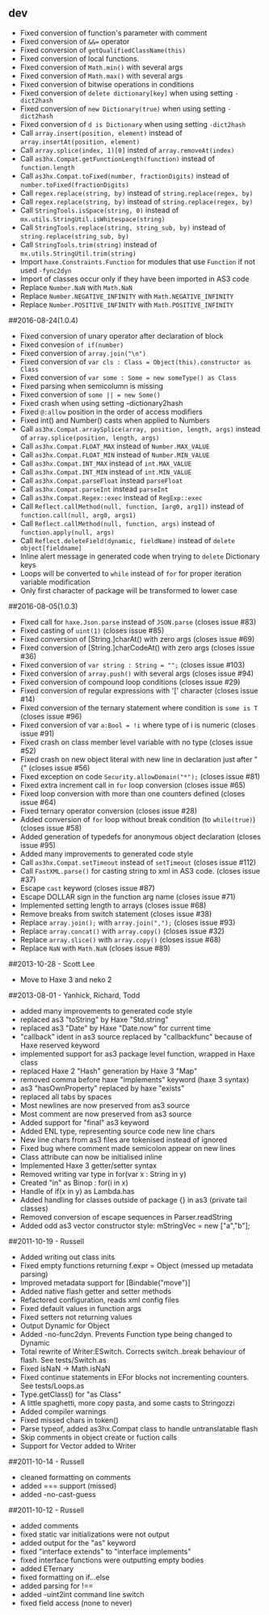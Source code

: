 ## dev
 - Fixed conversion of function's parameter with comment
 - Fixed conversion of `&&=` operator
 - Fixed conversion of `getQualifiedClassName(this)`
 - Fixed conversion of local functions.
 - Fixed conversion of `Math.min()` with several args
 - Fixed conversion of `Math.max()` with several args
 - Fixed conversion of bitwise operations in conditions
 - Fixed conversion of `delete dictionary[key]` when using setting `-dict2hash`
 - Fixed conversion of `new Dictionary(true)` when using setting `-dict2hash`
 - Fixed conversion of `d is Dictionary` when using setting `-dict2hash`
 - Call `array.insert(position, element)` instead of `array.insertAt(position, element)`
 - Call `array.splice(index, 1)[0]` insted of `array.removeAt(index)`
 - Call `as3hx.Compat.getFunctionLength(function)` instead of `function.length`
 - Call `as3hx.Compat.toFixed(number, fractionDigits)` instead of `number.toFixed(fractionDigits)`
 - Call `regex.replace(string, by)` instead of `string.replace(regex, by)`
 - Call `regex.replace(string, by)` instead of `string.replace(regex, by)`
 - Call `StringTools.isSpace(string, 0)` instead of `mx.utils.StringUtil.isWhitespace(string)`
 - Call `StringTools.replace(string, string_sub, by)` instead of `string.replace(string_sub, by)`
 - Call `StringTools.trim(string)` instead of `mx.utils.StringUtil.trim(string)`
 - Import `haxe.Constraints.Function` for modules that use `Function` if not used `-fync2dyn`
 - Import of classes occur only if they have been imported in AS3 code
 - Replace `Number.NaN` with `Math.NaN`
 - Replace `Number.NEGATIVE_INFINITY` with `Math.NEGATIVE_INFINITY`
 - Replace `Number.POSITIVE_INFINITY` with `Math.POSITIVE_INFINITY`

##2016-08-24(1.0.4)
 - Fixed conversion of unary operator after declaration of block
 - Fixed convesion `of if(number)`
 - Fixed conversion of `array.join("\n")`
 - Fixed conversion of `var cls : Class = Object(this).constructor as Class`
 - Fixed conversion of `var some : Some = new someType() as Class`
 - Fixed parsing when semicolumn is missing
 - Fixed conversion of `some || = new Some()`
 - Fixed crash when using setting -dictionary2hash
 - Fixed `@:allow` position in the order of access modifiers
 - Fixed int() and Number() casts when applied to Numbers
 - Call `as3hx.Compat.arraySplice(array, position, length, args)` instead of `array.splice(position, length, args)`
 - Call `as3hx.Compat.FLOAT_MAX` instead of `Number.MAX_VALUE`
 - Call `as3hx.Compat.FLOAT_MIN` instead of `Number.MIN_VALUE`
 - Call `as3hx.Compat.INT_MAX` instead of `int.MAX_VALUE`
 - Call `as3hx.Compat.INT_MIN` instead of `int.MIN_VALUE`
 - Call `as3hx.Compat.parseFloat` instead `parseFloat`
 - Call `as3hx.Compat.parseInt` instead `parseInt`
 - Call `as3hx.Compat.Regex::exec` instead of `RegExp::exec`
 - Call `Reflect.callMethod(null, function, [arg0, arg1])` instead of `function.call(null, arg0, args1)`
 - Call `Reflect.callMethod(null, function, args)` instead of `function.apply(null, args)`
 - Call `Reflect.deleteField(dynamic, fieldName)` instead of `delete object[fieldname]`
 - Inline alert message in generated code when trying to `delete` Dictionary keys
 - Loops will be converted to `while` instead of `for` for proper iteration variable modification
 - Only first character of package will be transformed to lower case
 
##2016-08-05(1.0.3)
 - Fixed call for `haxe.Json.parse` instead of `JSON.parse` (closes issue #83)
 - Fixed casting of `uint(1)` (closes issue #85)
 - Fixed conversion of [String.]charAt() with zero args (closes issue #69)
 - Fixed conversion of [String.]charCodeAt() with zero args (closes issue #36)
 - Fixed conversion of `var string : String = "";` (closes issue #103)
 - Fixed conversion of `array.push()` with several args (closes issue #94)
 - Fixed conversion of compound loop conditions (closes issue #29)
 - Fixed conversion of regular expressions with '[' character (closes issue #14)
 - Fixed conversion of the ternary statement where condition is `some is T` (closes issue #96)
 - Fixed conversion of var `a:Bool = !i` where type of i is numeric (closes issue #91)
 - Fixed crash on class member level variable with no type (closes issue #52)
 - Fixed crash on new object literal with new line in declaration just after "{" (closes issue #56)
 - Fixed exception on code `Security.allowDomain("*");` (closes issue #81)
 - Fixed extra increment call in `for` loop conversion (closes issue #65)
 - Fixed loop conversion with more than one counters defined (closes issue #64)
 - Fixed ternary operator conversion (closes issue #28)
 - Added conversion of `for` loop without break condition (to `while(true)`) (closes issue #58)
 - Added generation of typedefs for anonymous object declaration (closes issue #95)
 - Added many improvements to generated code style
 - Call `as3hx.Compat.setTimeout` instead of `setTimeout` (closes issue #112)
 - Call `FastXML.parse()` for casting string to xml in AS3 code. (closes issue #37)
 - Escape `cast` keyword (closes issue #87)
 - Escape DOLLAR sign in the function arg name (closes issue #71)
 - Implemented setting length to arrays (closes issue #68)
 - Remove breaks from switch statement (closes issue #38)
 - Replace `array.join();` with `array.join(",");` (closes issue #93)
 - Replace `array.concat()` with `array.copy()` (closes issue #32)
 - Replace `array.slice()` with `array.copy()` (closes issue #68)
 - Replace `NaN` with `Math.NaN` (closes issue #89)

##2013-10-28 - Scott Lee
 - Move to Haxe 3 and neko 2

##2013-08-01 - Yanhick, Richard, Todd
 - added many improvements to generated code style
 - replaced as3 "toString" by Haxe "Std.string"
 - replaced as3 "Date" by Haxe "Date.now" for current time
 - "callback" ident in as3 source replaced by "callbackfunc" because of Haxe reserved keyword
 - implemented support for as3 package level function, wrapped in Haxe class
 - replaced Haxe 2 "Hash" generation by Haxe 3 "Map"
 - removed comma before haxe "implements" keyword (haxe 3 syntax)
 - as3 "hasOwnProperty" replaced by haxe "exists"
 - replaced all tabs by spaces
 - Most newlines are now preserved from as3 source
 - Most comment are now preserved from as3 source
 - Added support for "final" as3 keyword
 - Added ENL type, representing source code new line chars
 - New line chars from as3 files are tokenised instead of ignored
 - Fixed bug where comment made semicolon appear on new lines
 - Class attribute can now be initialised inline
 - Implemented Haxe 3 getter/setter syntax
 - Removed writing var type in for(var x : String in y)
 - Created "in" as Binop : for(i in x)
 - Handle of if(x in y) as Lambda.has
 - Added handling for classes outside of package {} in as3 (private tail classes)
 - Removed conversion of escape sequences in Parser.readString
 - Added odd as3 vector constructor style: mStringVec = new <String>["a","b"];

##2011-10-19 - Russell
 - Added writing out class inits
 - Fixed empty functions returning f.expr = Object (messed up metadata parsing)
 - Improved metadata support for [Bindable("move")]
 - Added native flash getter and setter methods
 - Refactored configuration, reads xml config files
 - Fixed default values in function args
 - Fixed setters not returning values
 - Output Dynamic for Object
 - Added -no-func2dyn. Prevents Function type being changed to Dynamic
 - Total rewrite of Writer:ESwitch. Corrects switch..break behaviour of flash. See tests/Switch.as
 - Fixed isNaN -> Math.isNaN
 - Fixed continue statements in EFor blocks not incrementing counters. See tests/Loops.as
 - Type.getClass() for "as Class"
 - A little spaghetti, more copy pasta, and some casts to Stringozzi
 - Added compiler warnings
 - Fixed missed chars in token()
 - Parse typeof, added as3hx.Compat class to handle untranslatable flash
 - Skip comments in object create or fuction calls
 - Support for Vector added to Writer

##2011-10-14 - Russell
 - cleaned formatting on comments
 - added === support (missed)
 - added -no-cast-guess 

##2011-10-12 - Russell
 - added comments
 - fixed static var initializations were not output
 - added output for the "as" keyword
 - fixed "interface extends" to "interface implements" 
 - fixed interface functions were outputting empty bodies
 - added ETernary
 - fixed formatting on if...else
 - added parsing for !==
 - added -uint2int command line switch
 - fixed field access (none to never)
